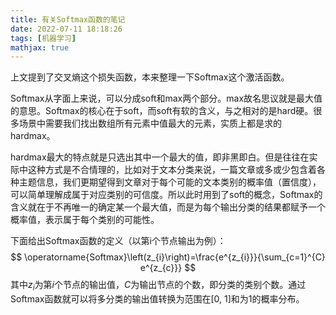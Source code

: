 ```yaml
---
title: 有关Softmax函数的笔记
date: 2022-07-11 18:18:26
tags: [机器学习]
mathjax: true
---
```

上文提到了交叉熵这个损失函数，本来整理一下Softmax这个激活函数。

Softmax从字面上来说，可以分成soft和max两个部分。max故名思议就是最大值的意思。Softmax的核心在于soft，而soft有软的含义，与之相对的是hard硬。很多场景中需要我们找出数组所有元素中值最大的元素，实质上都是求的hardmax。

hardmax最大的特点就是只选出其中一个最大的值，即非黑即白。但是往往在实际中这种方式是不合情理的，比如对于文本分类来说，一篇文章或多或少包含着各种主题信息，我们更期望得到文章对于每个可能的文本类别的概率值（置信度），可以简单理解成属于对应类别的可信度。所以此时用到了soft的概念，Softmax的含义就在于不再唯一的确定某一个最大值，而是为每个输出分类的结果都赋予一个概率值，表示属于每个类别的可能性。

下面给出Softmax函数的定义（以第i个节点输出为例）：
$$
\operatorname{Softmax}\left(z_{i}\right)=\frac{e^{z_{i}}}{\sum_{c=1}^{C} e^{z_{c}}}
$$
其中$z_i$为第$i$个节点的输出值，$C$为输出节点的个数，即分类的类别个数。通过Softmax函数就可以将多分类的输出值转换为范围在[0, 1]和为1的概率分布。